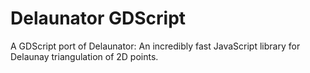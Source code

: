 # Delaunator GDScript

A GDScript port of Delaunator: An incredibly fast JavaScript library for Delaunay triangulation of 2D points.

